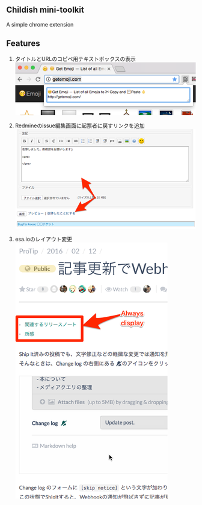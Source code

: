 Childish mini-toolkit
----------------------
A simple chrome extension

## Features

1. タイトルとURLのコピペ用テキストボックスの表示
![](doc/img1.png)

2. Redmineのissue編集画面に起票者に戻すリンクを追加
![](doc/img2.png)

3. esa.ioのレイアウト変更
![](doc/img3.png)
